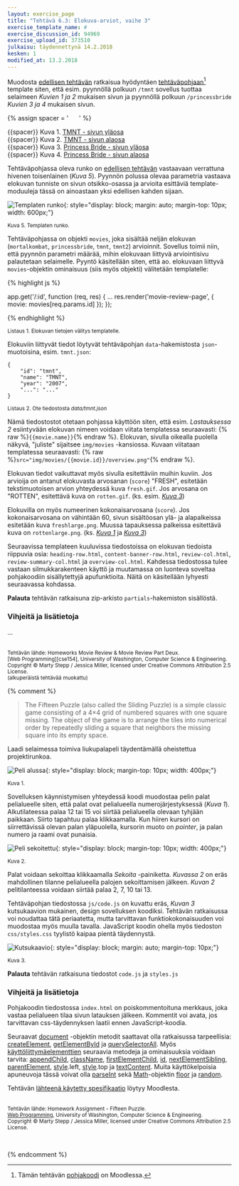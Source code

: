 ```yaml
---
layout: exercise_page
title: "Tehtävä 6.3: Elokuva-arviot, vaihe 3"
exercise_template_name: #
exercise_discussion_id: 94969
exercise_upload_id: 373510
julkaisu: täydennettynä 14.2.2018
kesken: 1
modified_at: 13.2.2018
---
```


Muodosta [edellisen tehtävän](../tehtava62) ratkaisua hyödyntäen
[tehtäväpohjaan][pohja][^pohja] template siten, että esim. pyynnöllä polkuun `/tmnt`
sovellus tuottaa selaimeen *Kuvien 1 ja 2* mukaisen sivun ja  pyynnöllä polkuun
`/princessbride` *Kuvien 3 ja 4* mukaisen sivun.

[pohja]: https://moodle2.tut.fi/mod/resource/view.php?id=373624
[^pohja]: Tämän tehtävän [pohjakoodi][pohja] on Moodlessa.

{% assign spacer = '&nbsp;&nbsp;&nbsp;&nbsp;&nbsp;&nbsp;' %}

{{spacer}} Kuva 1. [TMNT - sivun yläosa][kuva1]   
{{spacer}} Kuva 2. [TMNT - sivun alaosa][kuva2]   
{{spacer}} Kuva 3. [Princess Bride - sivun yläosa][kuva3]  
{{spacer}} Kuva 4. [Princess Bride - sivun alaosa][kuva4]

[kuva1]: https://moodle2.tut.fi/mod/resource/view.php?id=373489
[kuva2]: https://moodle2.tut.fi/mod/resource/view.php?id=373490
[kuva3]: https://moodle2.tut.fi/mod/resource/view.php?id=373613
[kuva4]: https://moodle2.tut.fi/mod/resource/view.php?id=373614


Tehtäväpohjassa oleva runko on [edellisen tehtävän](../tehtava62) vastaavaan
verrattuna hivenen toisenlainen (*Kuva 5*). Pyynnön polussa olevaa parametria
vastaava elokuvan tunniste on sivun otsikko-osassa ja arvioita esittäviä
template-moduuleja tässä on ainoastaan yksi edellisen kahden sijaan.

![Templaten runko](../img/template-skeleton-2.png "Templaten runko"){: style="display: block; margin: auto; margin-top: 10px; width: 600px;"}

<small>Kuva 5. Templaten runko.</small>

Tehtäväpohjassa on objekti `movies`, joka sisältää neljän elokuvan
(`mortalkombat`, `princessbride`, `tmnt`, `tmnt2`) arvioinnit. Sovellus toimii
niin, että pyynnön parametri määrää, mihin elokuvaan liittyvä arviointisivu
palautetaan selaimelle. Pyyntö käsitellään siten, että ao. elokuvaan liittyvä
`movies`-objektin ominaisuus (siis myös objekti) välitetään templatelle:

{% highlight js %}

app.get('/:id', function (req, res) {
    ...
    res.render('movie-review-page', {
        movie: movies[req.params.id]
    });
});

{% endhighlight %}


<small>Listaus 1. Elokuvan tietojen välitys templatelle.</small>


Elokuviin liittyvät tiedot löytyvät tehtäväpohjan `data`-hakemistosta
`json`-muotoisina, esim. `tmnt.json`:

~~~
{
    "id": "tmnt",
    "name": "TMNT",
    "year": "2007",
    "...": "..."
}
~~~

<small>Listaus 2. Ote tiedostosta *data/tmnt.json*</small>

Nämä tiedostostot otetaan pohjassa käyttöön siten, että esim. *Lastauksessa 2* esiintyvään
elokuvan nimeen voidaan viitata templatessa seuraavasti:
{% raw %}`{{movie.name}}`{% endraw %}. Elokuvan, sivulla oikealla
puolella näkyvä, "juliste" sijaitsee `img/movies` -kansiossa.  Kuvaan
viitataan templatessa seuraavasti:
{% raw %}`src="img/movies/{{movie.id}}/overview.png"`{% endraw %}.


Elokuvan tiedot vaikuttavat myös sivulla
esitettäviin muihin kuviin. Jos arvioija on antanut elokuvasta arvosanan (`score`)
"FRESH", esitetään tekstimuotoisen arvion yhteydessä kuva `fresh.gif`. Jos
arvosana on "ROTTEN", esitettävä kuva on `rotten.gif`. (ks. esim. *[Kuva 3][kuva3]*)

Elokuvilla on myös numeerinen kokonaisarvosana (`score`). Jos kokonaisarvosana
on vähintään 60, sivun sisältöosan ylä- ja alapalkeissa esitetään kuva
`freshlarge.png`. Muussa tapauksessa palkeissa esitettävä kuva on `rottenlarge.png`.
(ks. *[Kuva 1][kuva1]* ja *[Kuva 3][kuva3]*)

Seuraavissa templateen kuuluvissa tiedostoissa on
elokuvan tiedoista riippuvia osia: `heading-row.html`, `content-banner-row.html`,
`review-col.html`, `review-summary-col.html` ja `overview-col.html`. Kahdessa
tiedostossa tulee vastaan silmukkarakenteen käyttö ja muutamassa on luonteva soveltaa
pohjakoodiin sisällytettyjä apufunktioita. Näitä on käsitellään lyhyesti seuraavassa
kohdassa.

**Palauta** tehtävän ratkaisuna zip-arkisto `partials`-hakemiston sisällöstä.

### Vihjeitä ja lisätietoja

...

<br/>

<small>
Tehtävän lähde: Homeworks Movie Review & Movie Review Part Deux.<br/>
[Web Programming][cse154], University of Washington, Computer Science & Engineering.<br/>
Copyright © Marty Stepp / Jessica Miller, licensed under Creative Commons Attribution 2.5 License.<br/>
(alkuperäistä tehtävää muokattu)
</small>

[cse154]: https://courses.cs.washington.edu/courses/cse154/

<br/>





{% comment %}

> The Fifteen Puzzle (also called the Sliding Puzzle) is a simple classic game consisting of a 4×4 grid of numbered squares with one square missing. The object of the game is to arrange the tiles into numerical order by repeatedly sliding a square that neighbors the missing square into its empty space.

Laadi selaimessa toimiva liukupalapeli täydentämällä oheistettua projektirunkoa.

![Peli alussa](../img/peli_alussa.png "Peli alussa"){: style="display: block;  margin-top: 10px; width: 400px;"}

<small>Kuva 1.</small>

Sovelluksen käynnistymisen yhteydessä koodi muodostaa pelin palat pelialueelle siten, että palat ovat pelialueella numerojärjestyksessä (*Kuva 1*). Alkutilateessa palaa 12 tai 15 voi siirtää pelialueella olevaan tyhjään paikkaan. Siirto tapahtuu palaa klikkaamalla. Kun hiiren kursori on siirrettävissä olevan palan yläpuolella, kursorin muoto on *pointer*, ja palan numero ja raami ovat punaisia.

![Peli sekoitettu](../img/peli_sekoitettu.png "Peli sekoitettu"){: style="display: block;  margin-top: 10px; width: 400px;"}

<small>Kuva 2.</small>

Palat voidaan sekoittaa klikkaamalla *Sekoita* -painiketta. *Kuvassa 2* on eräs mahdollinen tilanne pelialueella palojen sekoittamisen jälkeen. *Kuvan 2* pelitilanteessa voidaan siirtää palaa 2, 7, 10 tai 13.

Tehtäväpohjan tiedostossa `js/code.js` on kuvattu eräs, *Kuvan 3* kutsukaavion mukainen, design sovelluksen koodiksi. Tehtävän ratkaisussa voi noudattaa tätä periaatetta, mutta tarvittavan funktiokokonaisuuden voi muodostaa myös muulla tavalla. JavaScript koodin ohella myös tiedoston `css/styles.css` tyylistö kaipaa pientä täydennystä.

![Kutsukaavio](../img/kutsukaavio.png "Kutsukaavio"){: style="display: block; margin: auto; margin-top: 10px;"}

<small>Kuva 3.</small>

**Palauta** tehtävän ratkaisuna tiedostot `code.js` ja `styles.js`

### Vihjeitä ja lisätietoja

Pohjakoodin tiedostossa `index.html` on poiskommentoituna merkkaus, joka vastaa pelialueen tilaa sivun latauksen jälkeen. Kommentit voi avata, jos tarvittavan css-täydennyksen laatii ennen JavaScript-koodia.

Seuraavat [document][document] -objektin metodit saattavat olla ratkaisussa tarpeellisia: [createElement][createElement], [getElementById][getElementById] ja [querySelectorAll][querySelectorAll].
Myös [käyttöliittymäelementtien][Element] seuraavia metodeja ja ominaisuuksia voidaan tarvita: [appendChild][appendChild], [className][className], [firstElementChild][firstElementChild], [id][id], [nextElementSibling][nextElementSibling], [parentElement][parentElement], [style][style].left, [style][style].top ja [textContent][textContent].
Muita käyttökelpoisia apuneuvoja tässä voivat olla [parseInt][parseInt] sekä [Math][Math]-objektin [floor][floor] ja [random][random].

[document]: https://www.w3schools.com/jsref/dom_obj_document.asp
[createElement]: https://www.w3schools.com/jsref/met_document_createelement.asp
[getElementById]: https://www.w3schools.com/jsref/met_document_getelementbyid.asp
[querySelectorAll]: https://www.w3schools.com/jsref/met_document_queryselectorall.asp

[Element]: https://www.w3schools.com/jsref/dom_obj_all.asp
[appendChild]: https://www.w3schools.com/jsref/met_node_appendchild.asp
[className]: https://www.w3schools.com/jsref/prop_html_classname.asp
[firstElementChild]: https://www.w3schools.com/jsref/prop_element_firstelementchild.asp
[id]: https://www.w3schools.com/jsref/prop_html_id.asp
[nextElementSibling]: https://www.w3schools.com/jsref/prop_element_nextelementsibling.asp
[parentElement]: https://www.w3schools.com/jsref/prop_node_parentelement.asp
[style]: https://www.w3schools.com/jsref/prop_html_style.asp
[textContent]: https://www.w3schools.com/jsref/prop_node_textcontent.asp

[Math]: https://www.w3schools.com/jsref/jsref_obj_math.asp
[floor]: https://www.w3schools.com/jsref/jsref_floor.asp
[random]: https://www.w3schools.com/jsref/jsref_random.asp

[parseInt]: https://www.w3schools.com/jsref/jsref_parseint.asp


Tehtävän [lähteenä käytetty spesifikaatio][speksi] löytyy Moodlesta.

[speksi]: https://moodle2.tut.fi/mod/resource/view.php?id=319595


<br/><small>
Tehtävän lähde: Homework Assignment - Fifteen Puzzle.<br/>
[Web Programming][cse154], University of Washington, Computer Science & Engineering.<br/>
Copyright © Marty Stepp / Jessica Miller, licensed under Creative Commons Attribution 2.5 License.
</small>

<br/>

[cse154]:https://courses.cs.washington.edu/courses/cse154/

{% endcomment %}
